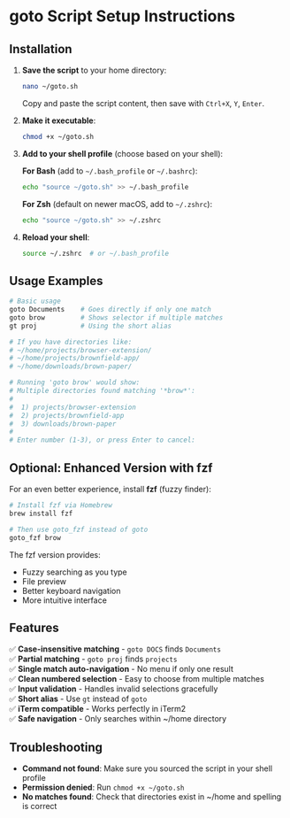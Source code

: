 # goto Script Setup Instructions

## Installation

1. **Save the script** to your home directory:
   ```bash
   nano ~/goto.sh
   ```
   Copy and paste the script content, then save with `Ctrl+X`, `Y`, `Enter`.

2. **Make it executable**:
   ```bash
   chmod +x ~/goto.sh
   ```

3. **Add to your shell profile** (choose based on your shell):

   **For Bash** (add to `~/.bash_profile` or `~/.bashrc`):
   ```bash
   echo "source ~/goto.sh" >> ~/.bash_profile
   ```

   **For Zsh** (default on newer macOS, add to `~/.zshrc`):
   ```bash
   echo "source ~/goto.sh" >> ~/.zshrc
   ```

4. **Reload your shell**:
   ```bash
   source ~/.zshrc  # or ~/.bash_profile
   ```

## Usage Examples

```bash
# Basic usage
goto Documents    # Goes directly if only one match
goto brow         # Shows selector if multiple matches
gt proj           # Using the short alias

# If you have directories like:
# ~/home/projects/browser-extension/
# ~/home/projects/brownfield-app/
# ~/home/downloads/brown-paper/

# Running 'goto brow' would show:
# Multiple directories found matching '*brow*':
# 
#  1) projects/browser-extension
#  2) projects/brownfield-app  
#  3) downloads/brown-paper
#
# Enter number (1-3), or press Enter to cancel:
```

## Optional: Enhanced Version with fzf

For an even better experience, install **fzf** (fuzzy finder):

```bash
# Install fzf via Homebrew
brew install fzf

# Then use goto_fzf instead of goto
goto_fzf brow
```

The fzf version provides:
- Fuzzy searching as you type
- File preview
- Better keyboard navigation
- More intuitive interface

## Features

✅ **Case-insensitive matching** - `goto DOCS` finds `Documents`  
✅ **Partial matching** - `goto proj` finds `projects`  
✅ **Single match auto-navigation** - No menu if only one result  
✅ **Clean numbered selection** - Easy to choose from multiple matches  
✅ **Input validation** - Handles invalid selections gracefully  
✅ **Short alias** - Use `gt` instead of `goto`  
✅ **iTerm compatible** - Works perfectly in iTerm2  
✅ **Safe navigation** - Only searches within ~/home directory  

## Troubleshooting

- **Command not found**: Make sure you sourced the script in your shell profile
- **Permission denied**: Run `chmod +x ~/goto.sh`
- **No matches found**: Check that directories exist in ~/home and spelling is correct


